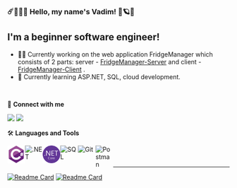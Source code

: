 ### ☄️👾🐱‍👤 Hello, my name's Vadim! 🍇🪐🌠

## I'm a beginner software engineer!
- 🐱‍💻 Currently working on the web application FridgeManager which consists of 2 parts: server - [FridgeManager-Server] and client - [FridgeManager-Client] 	.
- 🚀 Currently learning ASP.NET, SQL, cloud development.

<br/>

🔗&nbsp;**Connect with me**

[![](https://img.shields.io/badge/-@Valdemarick-%23181717?style=flat-square&logo=github)](https://github.com/Valdemarick)
[![](https://img.shields.io/badge/-Vadim%20Korolyov-%231DA1F2?logo=telegram&style=flat-square)](https://t.me/v4ld3m4r_13k)

🛠️&nbsp;**Languages  and Tools**

<img align="left" alt="C#" width="40px" src="https://raw.githubusercontent.com/devicons/devicon/master/icons/csharp/csharp-original.svg" />
<img align="left" alt=".NET" width="40px" src="https://raw.githubusercontent.com/rahuldkjain/github-profile-readme-generator/master/src/images/icons/Framework/dotnet.svg" />
<img align="left" alt=".NET Core" width="40px" src="https://raw.githubusercontent.com/devicons/devicon/master/icons/dotnetcore/dotnetcore-original.svg" />
<img align="left" alt="SQL" width="40px" src="https://camo.githubusercontent.com/42dfd0950d93092d82d677877fe87d5bab1e2acccc1110bf0f9dd755988ccb7e/68747470733a2f2f7777772e7376677265706f2e636f6d2f73686f772f3330333232392f6d6963726f736f66742d73716c2d7365727665722d6c6f676f2e737667" />
<img align="left" alt="Git" width="40px" src="https://camo.githubusercontent.com/fbfcb9e3dc648adc93bef37c718db16c52f617ad055a26de6dc3c21865c3321d/68747470733a2f2f7777772e766563746f726c6f676f2e7a6f6e652f6c6f676f732f6769742d73636d2f6769742d73636d2d69636f6e2e737667" />
<img align="left" alt="Postman" width="40px" src="https://camo.githubusercontent.com/93b32389bf746009ca2370de7fe06c3b5146f4c99d99df65994f9ced0ba41685/68747470733a2f2f7777772e766563746f726c6f676f2e7a6f6e652f6c6f676f732f676574706f73746d616e2f676574706f73746d616e2d69636f6e2e737667" />

<br/>
<br/>

---

[![Readme Card](https://github-readme-stats.vercel.app/api/pin/?username=Valdemarick&repo=FridgeManager-Server)](https://github.com/Valdemarick/FridgeManager-Server)
[![Readme Card](https://github-readme-stats.vercel.app/api/pin/?username=Valdemarick&repo=FridgeManager-Client)](https://github.com/Valdemarick/FridgeManager-Client)


[linkedin]: https://www.linkedin.com/in/vadim-korolyov-6a33771b6/
[telegram]: https://t.me/v4ld3m4r_13k
[FridgeManager-Server]: https://github.com/Valdemarick/FridgeManager-Server
[FridgeManager-Client]: https://github.com/Valdemarick/FridgeManager-Client
